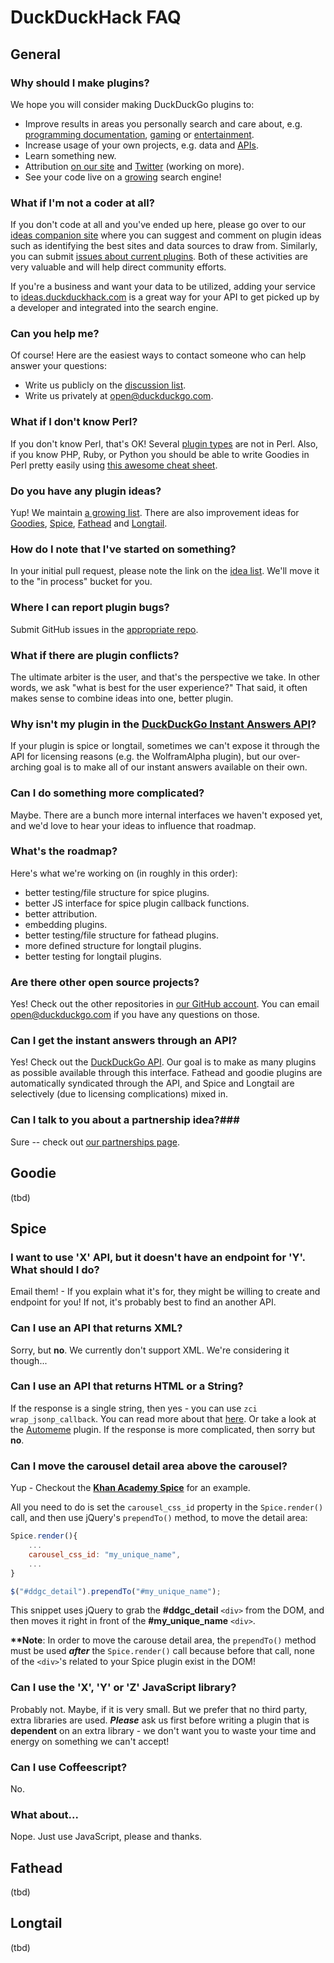 # DuckDuckHack FAQ

## General
### Why should I make plugins?

We hope you will consider making DuckDuckGo plugins to:

* Improve results in areas you personally search and care about, e.g. [programming documentation](https://duckduckgo.com/?q=perl+split), [gaming](https://duckduckgo.com/?q=roll+3d12+%2B+4) or [entertainment](https://duckduckgo.com/?q=xkcd).
* Increase usage of your own projects, e.g. data and [APIs](https://duckduckgo.com/?q=cost+of+living+nyc+philadelphia).
* Learn something new.
* Attribution [on our site](https://duckduckgo.com/goodies.html) and [Twitter](https://twitter.com/duckduckhack) (working on more).
* See your code live on a [growing](https://duckduckgo.com/traffic.html) search engine!

### What if I'm not a coder at all?

If you don't code at all and you've ended up here, please go over to our [ideas companion site](http://ideas.duckduckhack.com/) where you can suggest and comment on plugin ideas such as identifying the best sites and data sources to draw from. Similarly, you can submit [issues about current plugins](https://github.com/duckduckgo/duckduckgo/issues?direction=desc&sort=created&state=open). Both of these activities are very valuable and will help direct community efforts.

If you're a business and want your data to be utilized, adding your service to [ideas.duckduckhack.com](http://ideas.duckduckhack.com) is a great way for your API to get picked up by a developer and integrated into the search engine.


### Can you help me?

  Of course! Here are the easiest ways to contact someone who can help answer your questions:

 * Write us publicly on the [discussion list](https://www.listbox.com/subscribe/?list_id=197814).
 * Write us privately at open@duckduckgo.com.

### What if I don't know Perl?
If you don't know Perl, that's OK! Several <a href="README.md#overview">plugin types</a> are not in Perl. Also, if you know PHP, Ruby, or Python you should be able to write Goodies in Perl pretty easily using [this awesome cheat sheet](http://hyperpolyglot.org/scripting).

### Do you have any plugin ideas?
Yup! We maintain [a growing list](http://ideas.duckduckhack.com/). There are also improvement ideas for [Goodies](https://github.com/duckduckgo/zeroclickinfo-goodies/issues), [Spice](https://github.com/duckduckgo/zeroclickinfo-spice/issues), [Fathead](https://github.com/duckduckgo/zeroclickinfo-fathead/issues) and [Longtail](https://github.com/duckduckgo/zeroclickinfo-longtail/issues).

### How do I note that I've started on something?
In your initial pull request, please note the link on the [idea list](http://ideas.duckduckhack.com/). We'll move it to the "in process" bucket for you.

### Where I can report plugin bugs?
Submit GitHub issues in the [appropriate repo](http://github.com/duckduckgo).

### What if there are plugin conflicts?
The ultimate arbiter is the user, and that's the perspective we take. In other words, we ask "what is best for the user experience?" That said, it often makes sense to combine ideas into one, better plugin.

### Why isn't my plugin in the [DuckDuckGo Instant Answers API](https://api.duckduckgo.com)?
If your plugin is spice or longtail, sometimes we can't expose it through the API for licensing reasons (e.g. the WolframAlpha plugin), but our
over-arching goal is to make all of our instant answers available on their own.

### Can I do something more complicated?
Maybe. There are a bunch more internal interfaces we haven't exposed yet, and we'd love to hear your ideas to influence that roadmap.

### What's the roadmap?
Here's what we're working on (in roughly in this order):

* better testing/file structure for spice plugins.
* better JS interface for spice plugin callback functions.
* better attribution.
* embedding plugins.
* better testing/file structure for fathead plugins.
* more defined structure for longtail plugins.
* better testing for longtail plugins.

### Are there other open source projects? 
Yes! Check out the other repositories in [our GitHub account](https://github.com/duckduckgo). You can email open@duckduckgo.com if you have any questions on those.

### Can I get the instant answers through an API?
Yes! Check out the [DuckDuckGo API](https://api.duckduckgo.com). Our goal is to make as many plugins as possible
available through this interface. Fathead and goodie plugins are automatically syndicated through the API, and Spice and Longtail are selectively (due to licensing complications) mixed in.

### Can I talk to you about a partnership idea?###
Sure -- check out [our partnerships page](http://help.duckduckgo.com/customer/portal/articles/775109-partnerships).

## Goodie
(tbd)

## Spice

### I want to use 'X' API, but it doesn't have an endpoint for 'Y'. What should I do?
Email them! - If you explain what it's for, they might be willing to create and endpoint for you! If not, it's probably best to find an another API.

### Can I use an API that returns XML?
Sorry, but **no**. We currently don't support XML. We're considering it though...

### Can I use an API that returns HTML or a String? 
If the response is a single string, then yes - you can use `zci wrap_jsonp_callback`. You can read more about that [here](#). Or take a look at the [Automeme](https://github.com/duckduckgo/zeroclickinfo-spice/blob/spice2/lib/DDG/Spice/Automeme.pm#L8) plugin. If the response is more complicated, then sorry but **no**.

### Can I move the carousel detail area above the carousel?
Yup - Checkout the [**Khan Academy Spice**](https://github.com/duckduckgo/zeroclickinfo-spice/blob/spice2/share/spice/khan_academy/khan_academy.js) for an example.

All you need to do is set the `carousel_css_id` property in the `Spice.render()` call, and then use jQuery's `prependTo()` method, to move the detail area:

```javascript
Spice.render(){
    ...
    carousel_css_id: "my_unique_name",
    ...
}

$("#ddgc_detail").prependTo("#my_unique_name");
```

This snippet uses jQuery to grab the **#ddgc\_detail** `<div>` from the DOM, and then moves it right in front of the **#my_unique_name** `<div>`.  

**\*\*Note**: In order to move the carouse detail area, the `prependTo()` method must be used ***after*** the `Spice.render()` call because before that call, none of the `<div>`'s related to your Spice plugin exist in the DOM!

### Can I use the 'X', 'Y' or 'Z' JavaScript library?
Probably not. Maybe, if it is very small. But we prefer that no third party, extra libraries are used. ***Please*** ask us first before writing a plugin that is **dependent** on an extra library - we don't want you to waste your time and energy on something we can't accept!

### Can I use Coffeescript?
No.

### What about...
Nope. Just use JavaScript, please and thanks.


## Fathead
(tbd)

## Longtail
(tbd)